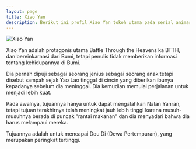 ```yaml
---
layout: page
title: Xiao Yan
description: Berikut ini profil Xiao Yan tokoh utama pada serial animasi Battle Through The Heavens
---
```


![Xiao Yan](https://res.cloudinary.com/dys660vhj/image/upload/v1691390818/btth/xiao-yan_hdt2dl.webp)

Xiao Yan adalah protagonis utama Battle Through the Heavens ka BTTH, dan bereinkarnasi dari Bumi, tetapi penulis tidak memberikan informasi tentang kehidupannya di Bumi. 

Dia pernah dipuji sebagai seorang jenius sebagai seorang anak tetapi disebut sampah sejak Yao Lao tinggal di cincin yang diberikan ibunya kepadanya sebelum dia meninggal. Dia kemudian memulai perjalanan untuk menjadi lebih kuat. 

Pada awalnya, tujuannya hanya untuk dapat mengalahkan Nalan Yanran, tetapi tujuan terakhirnya telah meningkat jauh lebih tinggi karena musuh-musuhnya berada di puncak "rantai makanan" dan dia menyadari bahwa dia harus melampaui mereka. 

Tujuannya adalah untuk mencapai Dou Di (Dewa Pertempuran), yang merupakan peringkat tertinggi.
